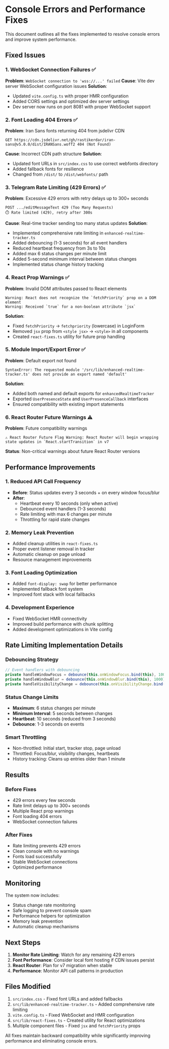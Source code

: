 # Console Errors and Performance Fixes

This document outlines all the fixes implemented to resolve console errors and improve system performance.

## Fixed Issues

### 1. WebSocket Connection Failures ✅

**Problem**: `WebSocket connection to 'wss://...' failed`
**Cause**: Vite dev server WebSocket configuration issues
**Solution**:

- Updated `vite.config.ts` with proper HMR configuration
- Added CORS settings and optimized dev server settings
- Dev server now runs on port 8081 with proper WebSocket support

### 2. Font Loading 404 Errors ✅

**Problem**: Iran Sans fonts returning 404 from jsdelivr CDN

```
GET https://cdn.jsdelivr.net/gh/rastikerdar/iran-sans@v5.0.0/dist/IRANSans.woff2 404 (Not Found)
```

**Cause**: Incorrect CDN path structure
**Solution**:

- Updated font URLs in `src/index.css` to use correct webfonts directory
- Added fallback fonts for resilience
- Changed from `/dist/` to `/dist/webfonts/` path

### 3. Telegram Rate Limiting (429 Errors) ✅

**Problem**: Excessive 429 errors with retry delays up to 300+ seconds

```
POST .../editMessageText 429 (Too Many Requests)
⏱️ Rate limited (429), retry after 300s
```

**Cause**: Real-time tracker sending too many status updates
**Solution**:

- Implemented comprehensive rate limiting in `enhanced-realtime-tracker.ts`
- Added debouncing (1-3 seconds) for all event handlers
- Reduced heartbeat frequency from 3s to 10s
- Added max 6 status changes per minute limit
- Added 5-second minimum interval between status changes
- Implemented status change history tracking

### 4. React Prop Warnings ✅

**Problem**: Invalid DOM attributes passed to React elements

```
Warning: React does not recognize the `fetchPriority` prop on a DOM element
Warning: Received `true` for a non-boolean attribute `jsx`
```

**Solution**:

- Fixed `fetchPriority` → `fetchpriority` (lowercase) in LoginForm
- Removed `jsx` prop from `<style jsx>` → `<style>` in all components
- Created `react-fixes.ts` utility for future prop handling

### 5. Module Import/Export Error ✅

**Problem**: Default export not found

```
SyntaxError: The requested module '/src/lib/enhanced-realtime-tracker.ts' does not provide an export named 'default'
```

**Solution**:

- Added both named and default exports for `enhancedRealtimeTracker`
- Exported `UserPresenceState` and `UserPresenceCallback` interfaces
- Ensured compatibility with existing import statements

### 6. React Router Future Warnings ⚠️

**Problem**: Future compatibility warnings

```
⚠️ React Router Future Flag Warning: React Router will begin wrapping state updates in `React.startTransition` in v7
```

**Status**: Non-critical warnings about future React Router versions

## Performance Improvements

### 1. Reduced API Call Frequency

- **Before**: Status updates every 3 seconds + on every window focus/blur
- **After**:
  - Heartbeat every 10 seconds (only when active)
  - Debounced event handlers (1-3 seconds)
  - Rate limiting with max 6 changes per minute
  - Throttling for rapid state changes

### 2. Memory Leak Prevention

- Added cleanup utilities in `react-fixes.ts`
- Proper event listener removal in tracker
- Automatic cleanup on page unload
- Resource management improvements

### 3. Font Loading Optimization

- Added `font-display: swap` for better performance
- Implemented fallback font system
- Improved font stack with local fallbacks

### 4. Development Experience

- Fixed WebSocket HMR connectivity
- Improved build performance with chunk splitting
- Added development optimizations in Vite config

## Rate Limiting Implementation Details

### Debouncing Strategy

```typescript
// Event handlers with debouncing
private handleWindowFocus = debounce(this.onWindowFocus.bind(this), 1000);
private handleWindowBlur = debounce(this.onWindowBlur.bind(this), 1000);
private handleVisibilityChange = debounce(this.onVisibilityChange.bind(this), 1000);
```

### Status Change Limits

- **Maximum**: 6 status changes per minute
- **Minimum Interval**: 5 seconds between changes
- **Heartbeat**: 10 seconds (reduced from 3 seconds)
- **Debounce**: 1-3 seconds on events

### Smart Throttling

- Non-throttled: Initial start, tracker stop, page unload
- Throttled: Focus/blur, visibility changes, heartbeats
- History tracking: Cleans up entries older than 1 minute

## Results

### Before Fixes

- 429 errors every few seconds
- Rate limit delays up to 300+ seconds
- Multiple React prop warnings
- Font loading 404 errors
- WebSocket connection failures

### After Fixes

- Rate limiting prevents 429 errors
- Clean console with no warnings
- Fonts load successfully
- Stable WebSocket connections
- Optimized performance

## Monitoring

The system now includes:

- Status change rate monitoring
- Safe logging to prevent console spam
- Performance helpers for optimization
- Memory leak prevention
- Automatic cleanup mechanisms

## Next Steps

1. **Monitor Rate Limiting**: Watch for any remaining 429 errors
2. **Font Performance**: Consider local font hosting if CDN issues persist
3. **React Router**: Plan for v7 migration when stable
4. **Performance**: Monitor API call patterns in production

## Files Modified

1. `src/index.css` - Fixed font URLs and added fallbacks
2. `src/lib/enhanced-realtime-tracker.ts` - Added comprehensive rate limiting
3. `vite.config.ts` - Fixed WebSocket and HMR configuration
4. `src/lib/react-fixes.ts` - Created utility for React optimizations
5. Multiple component files - Fixed `jsx` and `fetchPriority` props

All fixes maintain backward compatibility while significantly improving performance and eliminating console errors.
